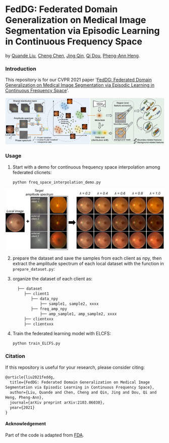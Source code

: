 # FedDG: Federated Domain Generalization on Medical Image Segmentation via Episodic Learning in Continuous Frequency Space
by [Quande Liu](https://github.com/liuquande), [Cheng Chen](https://cchen-cc.github.io/), [Jing Qin](https://sn.polyu.edu.hk/en/people/academic_staff/index.html#harry.qin), [Qi Dou](http://www.cse.cuhk.edu.hk/~qdou/), [Pheng-Ann Heng](http://www.cse.cuhk.edu.hk/~pheng/). 

### Introduction

This repository is for our CVPR 2021 paper '[FedDG: Federated Domain Generalization on Medical Image Segmentation via Episodic Learning in Continuous Frequency Space](https://arxiv.org/pdf/2103.06030.pdf)'. 

![](figure/cvpr21_feddg.png)

### Usage

1. Start with a demo for continuous frequency space interpolation among federated clicnets:
   ```shell
   python freq_space_interpolation_demo.py
   ```
<p align="center">
   <img src="figure/demo.png" width="600"/>
</p>

2. prepare the dataset and save the samples from each client as npy, then extract the amplitude spectrum of each local dataset with the function in ``prepare_dataset.py``:

3. organize the dataset of each client as:
   ``` 
     ├── dataset
        ├── client1
           ├── data_npy
               ├── sample1, sample2, xxxx
           ├── freq_amp_npy
               ├── amp_sample1, amp_sample2, xxxx
        ├── clientxxx
        ├── clientxxx
   ```
4. Train the federated learning model with ELCFS:
   ```shell
   python train_ELCFS.py
   ```
   
### Citation
If this repository is useful for your research, please consider citing:
```
@article{liu2021feddg,
  title={FedDG: Federated Domain Generalization on Medical Image Segmentation via Episodic Learning in Continuous Frequency Space},
  author={Liu, Quande and Chen, Cheng and Qin, Jing and Dou, Qi and Heng, Pheng-Ann},
  journal={arXiv preprint arXiv:2103.06030},
  year={2021}
}
```

#### Acknowledgement
Part of the code is adapted from [FDA](https://github.com/YanchaoYang/FDA).

